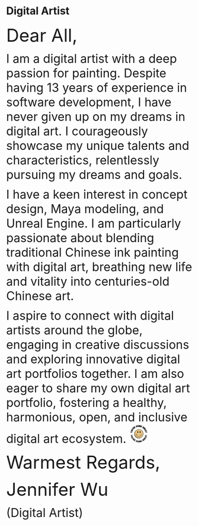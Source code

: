 # Digital Artist

<p> 
    <font size="8"> Dear All, </font>
</p>
<p>
    <font size="6"> I am a digital artist with a deep passion for painting. Despite having 13 years of experience in software development, I have never given up on my dreams in digital art. I courageously showcase my unique talents and characteristics, relentlessly pursuing my dreams and goals. </font>       
</p>
<p>
    <font size="6"> I have a keen interest in concept design, Maya modeling, and Unreal Engine. I am particularly passionate about blending traditional Chinese ink painting with digital art, breathing new life and vitality into centuries-old Chinese art. </font>
</p>
<p>
    <font size="6"> I aspire to connect with digital artists around the globe, engaging in creative discussions and exploring innovative digital art portfolios together. I am also eager to share my own digital art portfolio, fostering a healthy, harmonious, open, and inclusive digital art ecosystem. </font>
    <img height="50" width="50" src="images/cute_smiley.png"/>
</p>

<p> 
    <font size="8"> Warmest Regards, </font>
</p>
<p> 
    <font size="8"> Jennifer Wu </font>
</p>
<p> 
    <font size="6"> (Digital Artist) </font>
</p>
